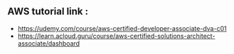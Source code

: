 ## AWS tutorial link :
- https://udemy.com/course/aws-certified-developer-associate-dva-c01
- https://learn.acloud.guru/course/aws-certified-solutions-architect-associate/dashboard